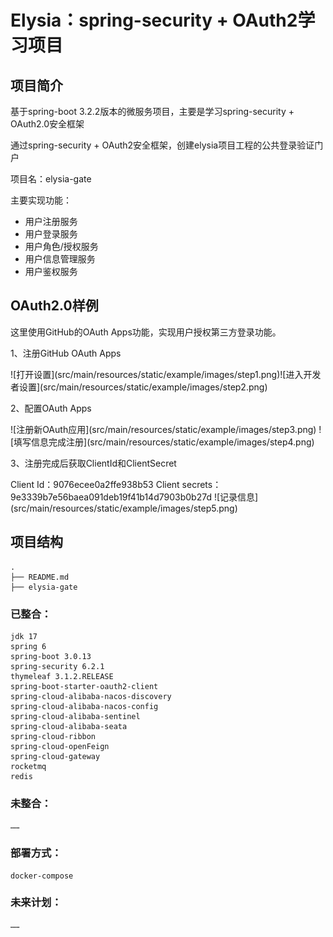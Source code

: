 # Elysia：spring-security + OAuth2学习项目

## 项目简介
<p>基于spring-boot 3.2.2版本的微服务项目，主要是学习spring-security + OAuth2.0安全框架</p>
<p>通过spring-security + OAuth2安全框架，创建elysia项目工程的公共登录验证门户</p>
<p>项目名：elysia-gate</p>
<p>主要实现功能：</p>
<ul>
<li>用户注册服务</li>
<li>用户登录服务</li>
<li>用户角色/授权服务</li>
<li>用户信息管理服务</li>
<li>用户鉴权服务</li>
</ul>

## OAuth2.0样例
<p>这里使用GitHub的OAuth Apps功能，实现用户授权第三方登录功能。</p>
<p>1、注册GitHub OAuth Apps</p>
![打开设置](src/main/resources/static/example/images/step1.png)![进入开发者设置](src/main/resources/static/example/images/step2.png)
<p>2、配置OAuth Apps</p>
![注册新OAuth应用](src/main/resources/static/example/images/step3.png)
![填写信息完成注册](src/main/resources/static/example/images/step4.png)
<p>3、注册完成后获取ClientId和ClientSecret</p>
Client Id：9076ecee0a2ffe938b53
Client secrets：9e3339b7e56baea091deb19f41b14d7903b0b27d
![记录信息](src/main/resources/static/example/images/step5.png)

## 项目结构
```
.
├── README.md
├── elysia-gate
```

### 已整合：
```
jdk 17
spring 6
spring-boot 3.0.13
spring-security 6.2.1
thymeleaf 3.1.2.RELEASE
spring-boot-starter-oauth2-client
spring-cloud-alibaba-nacos-discovery
spring-cloud-alibaba-nacos-config
spring-cloud-alibaba-sentinel
spring-cloud-alibaba-seata
spring-cloud-ribbon
spring-cloud-openFeign
spring-cloud-gateway
rocketmq
redis
```

### 未整合：
```
……
```

### 部署方式：
```
docker-compose
```

### 未来计划：
```
……
```
